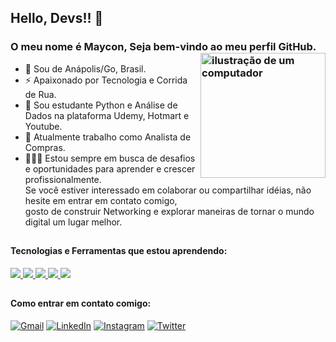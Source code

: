 

## Hello, Devs!! 👋
### O meu nome é Maycon, Seja bem-vindo ao meu perfil GitHub. <img src="https://raw.githubusercontent.com/MicaelliMedeiros/micaellimedeiros/master/image/computer-illustration.png" alt="ilustração de um computador" min-width="200px" max-width="200px" width="200px" align="right">

- 🔰 Sou de Anápolis/Go, Brasil.
- ⚡ Apaixonado por Tecnologia e Corrida de Rua.
- 🧠 Sou estudante Python e Análise de Dados na plataforma Udemy, Hotmart e Youtube.
- 🏦 Atualmente trabalho como Analista de Compras.
- 👨🏾‍💻 Estou sempre em busca de desafios e oportunidades para aprender e crescer profissionalmente. <br>
     Se você estiver interessado em colaborar ou compartilhar idéias, não hesite em entrar em contato comigo, <br>
     gosto de construir Networking e explorar maneiras de tornar o mundo digital um lugar melhor.

##

#### Tecnologias e Ferramentas que estou aprendendo:
<div>
<a href="https://developer.mozilla.org/pt-BR/docs/Web/Python">
  <img src="https://skillicons.dev/icons?i=python"/>
</a> 
</a>
<a href="https://git-scm.com" >
  <img src="https://skillicons.dev/icons?i=git"/>
</a>
<a href="https://github.com/pt" >
  <img src="https://skillicons.dev/icons?i=github"/>
</a>
<a href="https://code.visualstudio.com" >
  <img src="https://skillicons.dev/icons?i=vscode"/>
</a>
<a href="https://powershell.com" >
  <img src="https://skillicons.dev/icons?i=powershell"/>
</a>
</div>

##

#### Como entrar em contato comigo:

<div>
  
[![Gmail](https://img.shields.io/badge/Gmail-D14836?style=for-the-badge&logo=gmail&logoColor=white)](mailto:mgr8272@gmail.com)
[![LinkedIn](https://img.shields.io/badge/LinkedIn-0077B5?style=for-the-badge&logo=linkedin&logoColor=white)](https://www.linkedin.com/in/maycon-rocha-7b8759164/)
[![Instagram](https://img.shields.io/badge/Instagram-E4405F?style=for-the-badge&logo=instagram&logoColor=white)](https://www.instagram.com/maycongr)
[![Twitter](https://img.shields.io/badge/Twitter-00acee?style=for-the-badge&logo=twitter&logoColor=white)](https://www.twitter.com/MayconRocha1)
</div>


